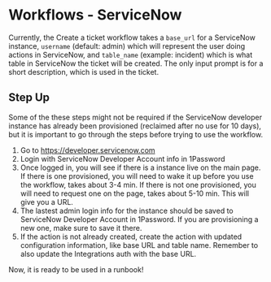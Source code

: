 # Workflows - ServiceNow

Currently, the Create a ticket workflow takes a `base_url` for a ServiceNow instance, `username` (default: admin) which will represent the user doing actions in ServiceNow, and `table_name` (example: incident) which is what table in ServiceNow the ticket will be created. The only input prompt is for a short description, which is used in the ticket. 

## Step Up
Some of the these steps might not be required if the ServiceNow developer instance has already been provisioned (reclaimed after no use for 10 days), but it is important to go through the steps before trying to use the workflow. 

1. Go to https://developer.servicenow.com
2. Login with ServiceNow Developer Account info in 1Password
2. Once logged in, you will see if there is a instance live on the main page. If there is one provisioned, you will need to wake it up before you use the workflow, takes about 3-4 min. If there is not one provisioned, you will need to request one on the page, takes about 5-10 min. This will give you a URL. 
3. The lastest admin login info for the instance should be saved to ServiceNow Developer Account in 1Password. If you are provisioning a new one, make sure to save it there. 
4. If the action is not already created, create the action with updated configuration information, like base URL and table name. Remember to also update the Integrations auth with the base URL. 

Now, it is ready to be used in a runbook! 